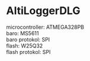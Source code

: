 # AltiLoggerDLG

microcontroller: ATMEGA328PB<br>
baro: MS5611<br>
baro protokol: SPI<br>
flash: W25Q32<br>
flash protokol: SPI<br>
